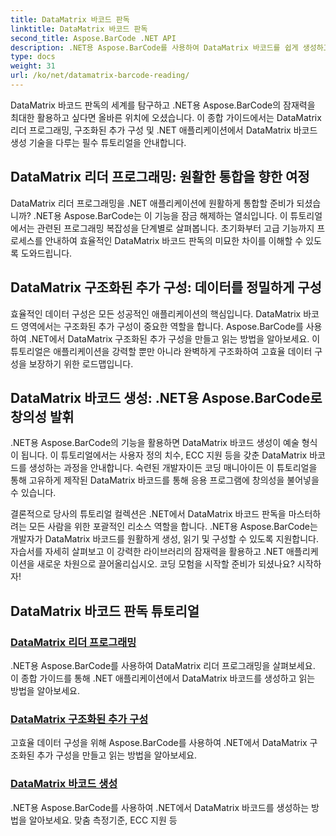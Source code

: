 ```yaml
---
title: DataMatrix 바코드 판독
linktitle: DataMatrix 바코드 판독
second_title: Aspose.BarCode .NET API
description: .NET용 Aspose.BarCode를 사용하여 DataMatrix 바코드를 쉽게 생성하고 읽을 수 있습니다. DataMatrix 리더 프로그래밍 및 구조화된 추가 구성에 대해 알아보세요.
type: docs
weight: 31
url: /ko/net/datamatrix-barcode-reading/
---
```


DataMatrix 바코드 판독의 세계를 탐구하고 .NET용 Aspose.BarCode의 잠재력을 최대한 활용하고 싶다면 올바른 위치에 오셨습니다. 이 종합 가이드에서는 DataMatrix 리더 프로그래밍, 구조화된 추가 구성 및 .NET 애플리케이션에서 DataMatrix 바코드 생성 기술을 다루는 필수 튜토리얼을 안내합니다.

## DataMatrix 리더 프로그래밍: 원활한 통합을 향한 여정

DataMatrix 리더 프로그래밍을 .NET 애플리케이션에 원활하게 통합할 준비가 되셨습니까? .NET용 Aspose.BarCode는 이 기능을 잠금 해제하는 열쇠입니다. 이 튜토리얼에서는 관련된 프로그래밍 복잡성을 단계별로 살펴봅니다. 초기화부터 고급 기능까지 프로세스를 안내하여 효율적인 DataMatrix 바코드 판독의 미묘한 차이를 이해할 수 있도록 도와드립니다.

## DataMatrix 구조화된 추가 구성: 데이터를 정밀하게 구성

효율적인 데이터 구성은 모든 성공적인 애플리케이션의 핵심입니다. DataMatrix 바코드 영역에서는 구조화된 추가 구성이 중요한 역할을 합니다. Aspose.BarCode를 사용하여 .NET에서 DataMatrix 구조화된 추가 구성을 만들고 읽는 방법을 알아보세요. 이 튜토리얼은 애플리케이션을 강력할 뿐만 아니라 완벽하게 구조화하여 고효율 데이터 구성을 보장하기 위한 로드맵입니다.

## DataMatrix 바코드 생성: .NET용 Aspose.BarCode로 창의성 발휘

.NET용 Aspose.BarCode의 기능을 활용하면 DataMatrix 바코드 생성이 예술 형식이 됩니다. 이 튜토리얼에서는 사용자 정의 치수, ECC 지원 등을 갖춘 DataMatrix 바코드를 생성하는 과정을 안내합니다. 숙련된 개발자이든 코딩 매니아이든 이 튜토리얼을 통해 고유하게 제작된 DataMatrix 바코드를 통해 응용 프로그램에 창의성을 불어넣을 수 있습니다.

결론적으로 당사의 튜토리얼 컬렉션은 .NET에서 DataMatrix 바코드 판독을 마스터하려는 모든 사람을 위한 포괄적인 리소스 역할을 합니다. .NET용 Aspose.BarCode는 개발자가 DataMatrix 바코드를 원활하게 생성, 읽기 및 구성할 수 있도록 지원합니다. 자습서를 자세히 살펴보고 이 강력한 라이브러리의 잠재력을 활용하고 .NET 애플리케이션을 새로운 차원으로 끌어올리십시오. 코딩 모험을 시작할 준비가 되셨나요? 시작하자!
## DataMatrix 바코드 판독 튜토리얼
### [DataMatrix 리더 프로그래밍](./datamatrix-reader-programming/)
.NET용 Aspose.BarCode를 사용하여 DataMatrix 리더 프로그래밍을 살펴보세요. 이 종합 가이드를 통해 .NET 애플리케이션에서 DataMatrix 바코드를 생성하고 읽는 방법을 알아보세요.
### [DataMatrix 구조화된 추가 구성](./datamatrix-structured-append-configuration/)
고효율 데이터 구성을 위해 Aspose.BarCode를 사용하여 .NET에서 DataMatrix 구조화된 추가 구성을 만들고 읽는 방법을 알아보세요.
### [DataMatrix 바코드 생성](./datamatrix-versions/)
.NET용 Aspose.BarCode를 사용하여 .NET에서 DataMatrix 바코드를 생성하는 방법을 알아보세요. 맞춤 측정기준, ECC 지원 등